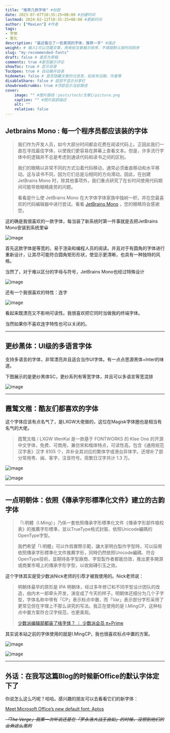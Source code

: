 ```yaml
---
title: "推荐几款字体" #标题
date: 2023-07-07T10:35:25+08:00 #创建时间
lastmod: 2024-02-12T10:35:25+08:00 #更新时间
author: ["MaxLen"] #作者
tags: 
- 字体
- 美化
description: "最近看见了一些美观的字体，推荐一手" #描述
weight: # 输入1可以顶置文章，用来给文章展示排序，不填就默认按时间排序
slug: "my-recommended-fonts"
draft: false # 是否为草稿
comments: true #是否展示评论
showToc: true # 显示目录
TocOpen: true # 自动展开目录
hidemeta: false # 是否隐藏文章的元信息，如发布日期、作者等
disableShare: false # 底部不显示分享栏
showbreadcrumbs: true #顶部显示当前路径
cover:
    image: "" #图片路径：posts/tech/文章1/picture.png
    caption: "" #图片底部描述
    alt: ""
    relative: false
---
```


## Jetbrains Mono : 每一个程序员都应该装的字体

> 我们作为开发人员，如今大部分时间都会花费在阅读代码上。正因此我们一直在寻找最佳字体，以使我们更容易在屏幕上查看文本。但是，许多流行字体中的逻辑并不总是考虑到通读代码和读书之间的区别。
> 
> 我们的眼睛以非常不同的方式沿着代码移动，通常必须垂直移动和水平移动。这与读书不同，因为它们总是沿相同的方向滑动。因此，在创建 JetBrains Mono 时，除其他事项外，我们重点研究了在长时间使用代码期间可能导致眼睛疲劳的问题。
> 
> 看看是什么使 JetBrains Mono 在大字体字体家族中独树一帜，并在您最喜欢的代码编辑器中进行尝试。看看 [JetBrains Mono](https://jetbrains.com/mono) ，您的眼睛将会感谢您。

这的确是我很喜欢的一款字体，每当装了新系统时第一件事就是去把JetBrains Mono安装到系统里😀

![image](https://github.com/maxlen727/picx-images-hosting/raw/master/20240212/image.4l6y3o4x6ck0.webp)

首先这款字体是等宽的，易于渲染和编程人员的阅读。并且对于有圆角的字体进行重新设计，让其尽可能符合圆角矩形形状，使显示更清晰，也具有一种独特的风格。

当然了，对于难以区分的字母与符号，JetBrains Mono也经过特殊设计

![image](https://github.com/maxlen727/picx-images-hosting/raw/master/20240212/image.3fz3ervjvn00.webp)

还有一个我很喜欢的特性：连字

![image](https://github.com/maxlen727/picx-images-hosting/raw/master/20240212/image.1snwi150ysxs.webp)

看起来既漂亮又不影响可读性。我很喜欢把它同时当做我的终端字体。

当然如果你不喜欢连字特性也可以关闭的。

---

## 更纱黑体：UI级的多语言字体

支持多语言的字体，非常漂亮并且适合当作UI字体。有一点点思源黑体+Inter的味道。

下图展示的是更纱黑体SC，更纱系列有等宽字体，并且可以多语言等宽混排

![image](https://github.com/maxlen727/picx-images-hosting/raw/master/20240212/image.4707pz3gwrw0.png)

---

## **霞鹜文楷：酷友们都喜欢的字体**

这个字体应该有点名气了，是LXGW大佬做的，这位在Magisk字体圈也是相当有名气的大佬。

> 霞鹜文楷 / LXGW WenKai 是一款基于 FONTWORKS 的 Klee One 的开源中文字体，免费、可商用，兼仿宋和楷体特点，可读性高。包含《通用规范汉字表》汉字 8105 个，并补全其对应的繁体字或港台异体字。还增补了部分常用粤、闽、客字，注音符号。简繁日汉字共计 1.3 万。

![image](https://github.com/maxlen727/picx-images-hosting/raw/master/20240212/image.4r6z6kzr7280.webp)

![image](https://github.com/maxlen727/picx-images-hosting/raw/master/20240212/image.2c1iq9t47cg0.webp)

---

## 一点明朝体：依照《傳承字形標準化文件》建立的古韵字体

> 「I.明體（I.Ming）」乃係一套依照傳承字形標準化文件《傳承字形部件檢校表》的推薦字形標準，並以TrueType格式封裝、依照Unicode編碼的OpenType字型。
> 
> 我們希望「I.明體」可以作爲實際示範，讓大家明白製作字型時，可以採用依照傳承字形標準化文件推薦字形，同時仍然依照Unicode編碼、符合OpenType技術，並期待各字型廠商、字型製作者都能仿效，推出更多開源或商業市場上的傳承字形字型，以收拋磚引玉之效。

这个字体其实是受少数派Nick老师的引荐才被我使用的。Nick老师说：

> 明朝体最早的原形是 IPA 明朝体，经过多年修订和不同字型设计团队的改造，由内木一郎牵头开发，演变成了今天的样子。明朝体还细分为几个子字型，字体名称中带有「CP」表示标点中置，而「Var」表示部分字形采用了更常见但在字理上不那么讲究的写法。我正在使用的是 I.MingCP，这种标点中置方案符合汉字规范，也更美观。
> 
> [少数派编辑部都装了啥字体？ ｜ 少数派会员  π+Prime](https://sspai.com/prime/story/zhuanglesha-sp-typefaces)

其实说本站之前的字体使用的就是I.MingCP，我也很喜欢标点中置的方案。

![image](https://github.com/maxlen727/picx-images-hosting/raw/master/20240212/image.5whoo5ewxw00.webp)

![image](https://github.com/maxlen727/picx-images-hosting/raw/master/20240212/image.2ftp203k7bms.webp)

---

## 外话：在我写这篇Blog的时候新**Office的默认字体定下了**

你说怎么这么巧呢？哈哈。感兴趣的朋友可以去看看它们的新字体：

[Meet Microsoft Office’s new default font: Aptos](https://www.theverge.com/2023/7/13/23793428/microsoft-aptos-new-default-font-office-365)

~~*「The Verge」我第一次听说还是在「罗永浩大战王自如」的时候，没想到他们的业务这么宽的*~~
